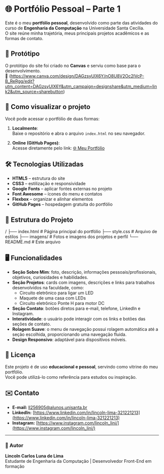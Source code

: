# 🌐 Portfólio Pessoal – Parte 1

Este é o meu **portfólio pessoal**, desenvolvido como parte das atividades do curso de **Engenharia da Computação** na Universidade Santa Cecília.  
O site reúne minha trajetória, meus principais projetos acadêmicos e as formas de contato.

## 📸 Protótipo
O protótipo do site foi criado no **Canvas** e serviu como base para o desenvolvimento.  
🔗 (https://www.canva.com/design/DAGzsyUlX6Y/nO8U8V2Oc2lVcP-B_ReRgg/edit?utm_content=DAGzsyUlX6Y&utm_campaign=designshare&utm_medium=link2&utm_source=sharebutton)

## 🚀 Como visualizar o projeto
Você pode acessar o portfólio de duas formas:

1. **Localmente**:  
   Baixe o repositório e abra o arquivo `index.html` no seu navegador.

2. **Online (GitHub Pages)**:  
   Acesse diretamente pelo link: [🌐 Meu Portfólio](https://lincolnlima013.github.io/meu-portfolio/)
   
## 🛠️ Tecnologias Utilizadas
- **HTML5** – estrutura do site  
- **CSS3** – estilização e responsividade
- **Google Fonts** – aplicar fontes externas no projeto  
- **Font Awesome** – ícones do menu e contatos
- **Flexbox** – organizar e alinhar elementos 
- **GitHub Pages** – hospedagem gratuita do portfólio  

## 📂 Estrutura do Projeto
/
├── index.html # Página principal do portfólio
├── style.css # Arquivo de estilos
├── imagens/ # Fotos e imagens dos projetos e perfil
└── README.md # Este arquivo

## 🖥️ Funcionalidades
- **Seção Sobre Mim**: foto, descrição, informações pessoais/profissionais, objetivos, curiosidades e habilidades.  
- **Seção Projetos**: cards com imagens, descrições e links para trabalhos desenvolvidos na faculdade, como:
  - Circuito eletrônico para ligar um LED  
  - Maquete de uma casa com LEDs  
  - Circuito eletrônico Ponte H para motor DC  
- **Seção Contato**: botões diretos para e-mail, telefone, LinkedIn e Instagram.  
- **Interatividade**: o usuário pode interagir com os links e botões das seções de contato.  
- **Rolagem Suave**: o menu de navegação possui rolagem automática até a seção escolhida, proporcionando uma navegação fluida.  
- **Design Responsivo**: adaptável para dispositivos móveis.

## 📄 Licença
Este projeto é de uso **educacional e pessoal**, servindo como vitrine do meu portfólio.  
Você pode utilizá-lo como referência para estudos ou inspiração.

## ✉️ Contato
- **E-mail:** ll256905@alunos.unisanta.br  
- **LinkedIn:** [https://www.linkedin.com/in/lincoln-lima-321221213](https://www.linkedin.com/in/lincoln-lima-321221213)  
- **Instagram:** [https://www.instagram.com/lincoln_lini/](https://www.instagram.com/lincoln_lini/)  

---
### 👤 Autor
**Lincoln Carlos Luna de Lima**  
Estudante de Engenharia da Computação | Desenvolvedor Front-End em formação
